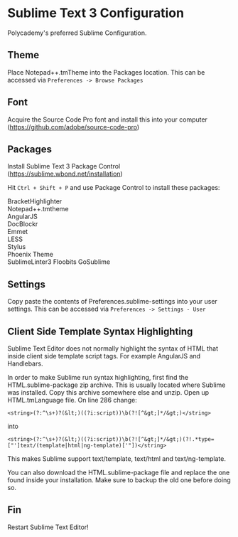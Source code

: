 Sublime Text 3 Configuration
============================

Polycademy's preferred Sublime Configuration.

Theme
-----

Place Notepad++.tmTheme into the Packages location. This can be accessed via `Preferences -> Browse Packages`

Font
----

Acquire the Source Code Pro font and install this into your computer (https://github.com/adobe/source-code-pro)

Packages
--------

Install Sublime Text 3 Package Control (https://sublime.wbond.net/installation)

Hit `Ctrl + Shift + P` and use Package Control to install these packages:

BracketHighlighter  
Notepad++.tmtheme  
AngularJS  
DocBlockr  
Emmet  
LESS  
Stylus  
Phoenix Theme  
SublimeLinter3
Floobits
GoSublime

Settings
--------

Copy paste the contents of Preferences.sublime-settings into your user settings. This can be accessed via `Preferences -> Settings - User`

Client Side Template Syntax Highlighting
----------------------------------------

Sublime Text Editor does not normally highlight the syntax of HTML that inside client side template script tags. For example AngularJS and Handlebars.

In order to make Sublime run syntax highlighting, first find the HTML.sublime-package zip archive. This is usually located where Sublime was installed. Copy this archive somewhere else and unzip. Open up HTML.tmLanguage file. On line 286 change:

```
<string>(?:^\s+)?(&lt;)((?i:script))\b(?![^&gt;]*/&gt;)</string>
```

into

```
<string>(?:^\s+)?(&lt;)((?i:script))\b(?![^&gt;]*/&gt;)(?!.*type=["']text/(template|html|ng-template)['"])</string>
```

This makes Sublime support text/template, text/html and text/ng-template.

You can also download the HTML.sublime-package file and replace the one found inside your installation. Make sure to backup the old one before doing so.

Fin
---

Restart Sublime Text Editor!